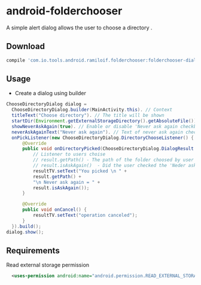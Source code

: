 # android-folderchooser

A simple alert dialog allows the user to choose a directory .

## Download 
``` Groovy
compile 'com.io.tools.android.ramiloif.folderchooser:folderchooser-dialog:1.0.6'
```
## Usage
* Create a dialog using builder
```java
ChooseDirectoryDialog dialog =
  ChooseDirectoryDialog.builder(MainActivity.this). // Context
  titleText("Choose directory"). // The title will be shown
  startDir(Environment.getExternalStorageDirectory().getAbsoluteFile()).// File from where to start
  showNeverAskAgain(true). // Enable or disable 'Never ask again checkbox
  neverAskAgainText("Never ask again"). // Text of never ask again check box(if enabled)
  onPickListener(new ChooseDirectoryDialog.DirectoryChooseListener() {
      @Override
      public void onDirectoryPicked(ChooseDirectoryDialog.DialogResult result) {
          // Listener to users choise
          // result.getPath() - The path of the folder choosed by user
          // result.isAskAgain()  - Did the user checked the 'Neder ask again' Checkbox if true it means never ask again
          resultTV.setText("You picked \n " + 
          result.getPath() +
          "\n Never ask again = " +
          result.isAskAgain());
      }

      @Override
      public void onCancel() {
          resultTV.setText("operation canceled");
      }
  }).build();
dialog.show();
```

## Requirements
Read external storage permission
```xml
  <uses-permission android:name="android.permission.READ_EXTERNAL_STORAGE" />
```
